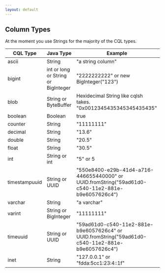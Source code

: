```yaml
---
layout: default
---
```

## Column Types

At the moment you use Strings for the majority of the CQL types.


| CQL Type        | Java Type   |  Example  |
| ------------- |---------------| -----|
| ascii         | String | "a string column" |
| bigint        | int or long or String or BigInteger      |   "2222222222" or new BigInteger("123") |
| blob          | String or ByteBuffer      |    Hexidecimal String like cqlsh takes. "0x0012345435345345435435" |
| boolean       | Boolean              |   true    |
| counter  | String              |    "11111111"   |
| decimal  |      String         |   "13.6"    |
| double   |        String       |   "20.5"    |
| float    |       String        |    "30.5"   |
| int      |        String or int       |   "5" or 5    |
| timestampuuid     |      String or UUID         |   "550e8400-e29b-41d4-a716-446655440000" or UUID.fromString("59ad61d0-c540-11e2-881e-b9e6057626c4") |
| varchar  |      String         |  "a varchar"     |
| varint   |        String or BigInteger       |    "11111111"   |
| timeuuid |         String or UUID      |   "59ad61d0-c540-11e2-881e-b9e6057626c4" or UUID.fromString("59ad61d0-c540-11e2-881e-b9e6057626c4")    |
| inet     |        String       |   "127.0.0.1" or "fdda:5cc1:23:4::1f"    |
